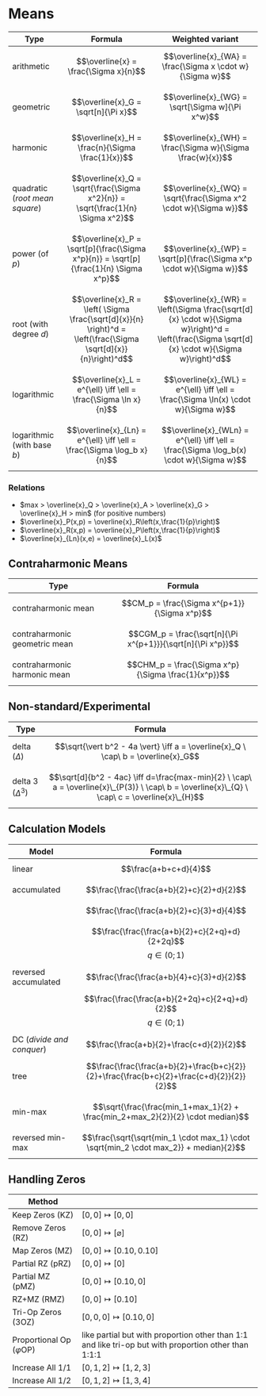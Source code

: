 # Means

| Type | Formula | Weighted variant |
|--|--|--|
| arithmetic | $$\overline{x} = \frac{\Sigma x}{n}$$ | $$\overline{x}_{WA} = \frac{\Sigma x \cdot w}{\Sigma w}$$ |
| geometric | $$\overline{x}_G = \sqrt[n]{\Pi x}$$ | $$\overline{x}_{WG} = \sqrt[\Sigma w]{\Pi x^w}$$ |
| harmonic | $$\overline{x}_H = \frac{n}{\Sigma \frac{1}{x}}$$ | $$\overline{x}_{WH} = \frac{\Sigma w}{\Sigma \frac{w}{x}}$$ |
| quadratic (_root mean square_) | $$\overline{x}_Q = \sqrt{\frac{\Sigma x^2}{n}} = \sqrt{\frac{1}{n} \Sigma x^2}$$ | $$\overline{x}_{WQ} = \sqrt{\frac{\Sigma x^2 \cdot w}{\Sigma w}}$$ |
| power (of $p$) | $$\overline{x}_P = \sqrt[p]{\frac{\Sigma x^p}{n}} = \sqrt[p]{\frac{1}{n} \Sigma x^p}$$ | $$\overline{x}_{WP} = \sqrt[p]{\frac{\Sigma x^p \cdot w}{\Sigma w}}$$ |
| root (with degree $d$) | $$\overline{x}_R = \left( \Sigma \frac{\sqrt[d]{x}}{n} \right)^d = \left(\frac{\Sigma \sqrt[d]{x}}{n}\right)^d$$ | $$\overline{x}_{WR} = \left(\Sigma \frac{\sqrt[d]{x} \cdot w}{\Sigma w}\right)^d = \left(\frac{\Sigma \sqrt[d]{x} \cdot w}{\Sigma w}\right)^d$$ |
| logarithmic | $$\overline{x}_L = e^{\ell} \iff \ell = \frac{\Sigma \ln x}{n}$$ | $$\overline{x}_{WL} = e^{\ell} \iff \ell = \frac{\Sigma \ln(x) \cdot w}{\Sigma w}$$ |
| logarithmic (with base $b$) | $$\overline{x}_{Ln} = e^{\ell} \iff \ell = \frac{\Sigma \log_b x}{n}$$ | $$\overline{x}_{WLn} = e^{\ell} \iff \ell = \frac{\Sigma \log_b(x) \cdot w}{\Sigma w}$$ |

### Relations

- $max > \overline{x}_Q > \overline{x}_A > \overline{x}_G > \overline{x}_H > min$ (for positive numbers)
- $\overline{x}_P(x,p) = \overline{x}_R\left(x,\frac{1}{p}\right)$
- $\overline{x}_R(x,p) = \overline{x}_P\left(x,\frac{1}{p}\right)$
- $\overline{x}_{Ln}(x,e) = \overline{x}_L(x)$

## Contraharmonic Means

| Type | Formula |
|--|--|
| contraharmonic mean | $$CM_p = \frac{\Sigma x^{p+1}}{\Sigma x^p}$$ |
| contraharmonic geometric mean | $$CGM_p = \frac{\sqrt[n]{\Pi x^{p+1}}}{\sqrt[n]{\Pi x^p}}$$ |
| contraharmonic harmonic mean | $$CHM_p = \frac{\Sigma x^p}{\Sigma \frac{1}{x^p}}$$ |

## Non-standard/Experimental

| Type | Formula |
|--|--|
| delta ($\Delta$) | $$\sqrt{\vert b^2 - 4a \vert} \iff a = \overline{x}_Q \ \cap\ b = \overline{x}_G$$ |
| delta 3 ($\Delta^3$) | $$\sqrt[d]{b^2 - 4ac} \iff d=\frac{max-min}{2} \ \cap\ a = \overline{x}\_{P(3)} \ \cap\ b = \overline{x}\_{Q} \ \cap\ c = \overline{x}\_{H}$$ |

## Calculation Models

| Model | Formula |
|--|--|
| linear | $$\frac{a+b+c+d}{4}$$ |
| accumulated | $$\frac{\frac{\frac{a+b}{2}+c}{2}+d}{2}$$ |
|| $$\frac{\frac{\frac{a+b}{2}+c}{3}+d}{4}$$ |
|| $$\frac{\frac{\frac{a+b}{2}+c}{2+q}+d}{2+2q}$$ $$q \in (0;1)$$ |
| reversed accumulated| $$\frac{\frac{\frac{a+b}{4}+c}{3}+d}{2}$$ |
|| $$\frac{\frac{\frac{a+b}{2+2q}+c}{2+q}+d}{2}$$ $$q \in (0;1)$$ |
| DC (_divide and conquer_) | $$\frac{\frac{a+b}{2}+\frac{c+d}{2}}{2}$$ |
| tree | $$\frac{\frac{\frac{a+b}{2}+\frac{b+c}{2}}{2}+\frac{\frac{b+c}{2}+\frac{c+d}{2}}{2}}{2}$$ |
| min-max | $$\sqrt{\frac{\frac{min_1+max_1}{2} + \frac{min_2+max_2}{2}}{2} \cdot median}$$ |
| reversed min-max | $$\frac{\sqrt{\sqrt{min_1 \cdot max_1} \cdot \sqrt{min_2 \cdot max_2}} + median}{2}$$ |

## Handling Zeros

| Method ||
|--|--|
| Keep Zeros (KZ) | $[0,0] \mapsto [0,0]$ |
| Remove Zeros (RZ) | $[0,0] \mapsto [\varnothing]$ |
| Map Zeros (MZ) | $[0,0] \mapsto [0.10,0.10]$ |
| Partial RZ (pRZ) | $[0,0] \mapsto [0]$ |
| Partial MZ (pMZ) | $[0,0] \mapsto [0.10,0]$ |
| RZ+MZ (RMZ) | $[0,0] \mapsto [0.10]$ |
| Tri-Op Zeros (3OZ) | $[0,0,0] \mapsto [0.10,0]$ |
| Proportional Op ($\varphi\text{OP}$) | like partial but with proportion other than 1:1 and like tri-op but with proportion other than 1:1:1 |
| Increase All 1/1 | $[0,1,2] \mapsto [1,2,3]$ |
| Increase All 1/2 | $[0,1,2] \mapsto [1,3,4]$ |
